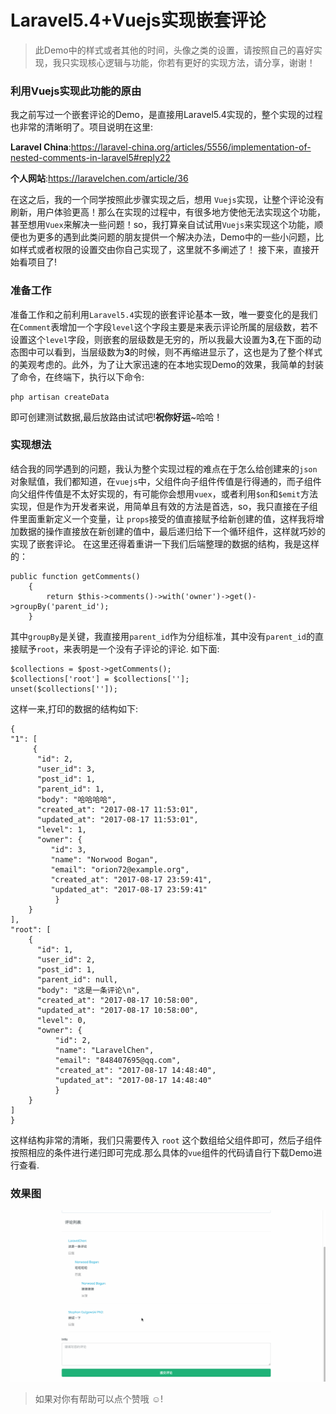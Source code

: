 # Laravel5.4+Vuejs实现嵌套评论
> 此Demo中的样式或者其他的时间，头像之类的设置，请按照自己的喜好实现，我只实现核心逻辑与功能，你若有更好的实现方法，请分享，谢谢！

### 利用Vuejs实现此功能的原由
我之前写过一个嵌套评论的Demo，是直接用Laravel5.4实现的，整个实现的过程也非常的清晰明了。项目说明在这里:

**Laravel China**:https://laravel-china.org/articles/5556/implementation-of-nested-comments-in-laravel5#reply22

**个人网站**:https://laravelchen.com/article/36

 在这之后，我的一个同学按照此步骤实现之后，想用 ```Vuejs```实现，让整个评论没有刷新，用户体验更高！那么在实现的过程中，有很多地方使他无法实现这个功能，甚至想用```Vuex```来解决一些问题！so，我打算亲自试试用```Vuejs```来实现这个功能，顺便也为更多的遇到此类问题的朋友提供一个解决办法，Demo中的一些小问题，比如样式或者权限的设置交由你自己实现了，这里就不多阐述了！
接下来，直接开始看项目了!

### 准备工作
准备工作和之前利用```Laravel5.4```实现的嵌套评论基本一致，唯一要变化的是我们在```Comment```表增加一个字段```level```这个字段主要是来表示评论所属的层级数，若不设置这个```level```字段，则嵌套的层级数是无穷的，所以我最大设置为**3**,在下面的动态图中可以看到，当层级数为**3**的时候，则不再缩进显示了，这也是为了整个样式的美观考虑的。此外，为了让大家迅速的在本地实现Demo的效果，我简单的封装了命令，在终端下，执行以下命令:
```
php artisan createData
```
即可创建测试数据,最后放路由试试吧!**祝你好运**~哈哈！

### 实现想法
结合我的同学遇到的问题，我认为整个实现过程的难点在于怎么给创建来的```json```对象赋值，我们都知道，在```vuejs```中，父组件向子组件传值是行得通的，而子组件向父组件传值是不太好实现的，有可能你会想用```vuex```，或者利用```$on```和```$emit```方法实现，但是作为开发者来说，用简单且有效的方法是首选，so，我只直接在子组件里面重新定义一个变量，让 ```props```接受的值直接赋予给新创建的值，这样我将增加数据的操作直接放在新创建的值中，最后递归给下一个循环组件，这样就巧妙的实现了嵌套评论。
在这里还得着重讲一下我们后端整理的数据的结构，我是这样的：
```
public function getComments()
    {
        return $this->comments()->with('owner')->get()->groupBy('parent_id');
    }
```
其中```groupBy```是关键，我直接用```parent_id```作为分组标准，其中没有```parent_id```的直接赋予```root```，来表明是一个没有子评论的评论.
如下面:
```
$collections = $post->getComments();
$collections['root'] = $collections[''];
unset($collections['']);
```
这样一来,打印的数据的结构如下:
```
{
"1": [
	 {
	  "id": 2,
	  "user_id": 3,
	  "post_id": 1,
	  "parent_id": 1,
	  "body": "哈哈哈哈",
	  "created_at": "2017-08-17 11:53:01",
	  "updated_at": "2017-08-17 11:53:01",
	  "level": 1,
	  "owner": {
		 "id": 3,
		 "name": "Norwood Bogan",
		 "email": "orion72@example.org",
		 "created_at": "2017-08-17 23:59:41",
		 "updated_at": "2017-08-17 23:59:41"
		  }
	}
],
"root": [
	{
	  "id": 1,
	  "user_id": 2,
	  "post_id": 1,
	  "parent_id": null,
	  "body": "这是一条评论\n",
	  "created_at": "2017-08-17 10:58:00",
	  "updated_at": "2017-08-17 10:58:00",
	  "level": 0,
	  "owner": {
		  "id": 2,
		  "name": "LaravelChen",
		  "email": "848407695@qq.com",
		  "created_at": "2017-08-17 14:48:40",
		  "updated_at": "2017-08-17 14:48:40"
	      }
	}
]
}
```
这样结构非常的清晰，我们只需要传入 ```root``` 这个数组给父组件即可，然后子组件按照相应的条件进行递归即可完成.那么具体的```vue```组件的代码请自行下载Demo进行查看.

### 效果图
![image](https://github.com/LaravelChen/laravel-comment/raw/master/public/images/laravel-comment.gif)

> 如果对你有帮助可以点个赞哦 ☺!


